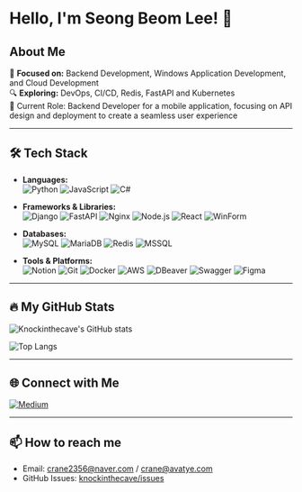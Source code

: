 # Hello, I'm Seong Beom Lee! 👋

## About Me

🎯 **Focused on:** Backend Development, Windows Application Development, and Cloud Development  
🔍 **Exploring:** DevOps, CI/CD, Redis, FastAPI and Kubernetes  
🚀 Current Role: Backend Developer for a mobile application, focusing on API design and deployment to create a seamless user experience

---

## 🛠️ Tech Stack

- **Languages:**  
  ![Python](https://img.shields.io/badge/-Python-3776AB?style=flat-square&logo=python&logoColor=white) 
  ![JavaScript](https://img.shields.io/badge/-JavaScript-F7DF1E?style=flat-square&logo=javascript&logoColor=black) 
  ![C#](https://img.shields.io/badge/-C%23-239120?style=flat-square&logo=c-sharp&logoColor=white)

- **Frameworks & Libraries:**  
  ![Django](https://img.shields.io/badge/-Django-092E20?style=flat-square&logo=django&logoColor=white) 
  ![FastAPI](https://img.shields.io/badge/-FastAPI-009688?style=flat-square&logo=fastapi&logoColor=white)
  ![Nginx](https://img.shields.io/badge/-Nginx-269539?style=flat-square&logo=nginx&logoColor=white)
  ![Node.js](https://img.shields.io/badge/-Node.js-339933?style=flat-square&logo=node.js&logoColor=white) 
  ![React](https://img.shields.io/badge/-React-61DAFB?style=flat-square&logo=react&logoColor=black) 
  ![WinForm](https://img.shields.io/badge/-WinForm-0078D6?style=flat-square&logo=microsoft&logoColor=white)

- **Databases:**  
  ![MySQL](https://img.shields.io/badge/-MySQL-4479A1?style=flat-square&logo=mysql&logoColor=white) 
  ![MariaDB](https://img.shields.io/badge/-MariaDB-003545?style=flat-square&logo=mariadb&logoColor=white)
  ![Redis](https://img.shields.io/badge/-Redis-DC382D?style=flat-square&logo=redis&logoColor=white)
  ![MSSQL](https://img.shields.io/badge/-MSSQL-CC2927?style=flat-square&logo=microsoft-sql-server&logoColor=white)

- **Tools & Platforms:**  
  ![Notion](https://img.shields.io/badge/-Notion-000000?style=flat-square&logo=notion&logoColor=white) 
  ![Git](https://img.shields.io/badge/-Git-F05032?style=flat-square&logo=git&logoColor=white) 
  ![Docker](https://img.shields.io/badge/-Docker-2496ED?style=flat-square&logo=docker&logoColor=white) 
  ![AWS](https://img.shields.io/badge/-AWS-FF9900?style=flat-square&logo=amazon-aws&logoColor=white)
  ![DBeaver](https://img.shields.io/badge/-DBeaver-372923?style=flat-square&logo=dbeaver&logoColor=white)
  ![Swagger](https://img.shields.io/badge/-Swagger-85EA2D?style=flat-square&logo=swagger&logoColor=black)
  ![Figma](https://img.shields.io/badge/-Figma-F24E1E?style=flat-square&logo=figma&logoColor=white)

---

## 🔥 My GitHub Stats

![Knockinthecave's GitHub stats](https://github-readme-stats.vercel.app/api?username=knockinthecave&show_icons=true&theme=radical)

![Top Langs](https://github-readme-stats.vercel.app/api/top-langs/?username=knockinthecave&layout=compact&theme=radical)

---

## 🌐 Connect with Me

[![Medium](https://img.shields.io/badge/-Medium-12100E?style=flat-square&logo=medium&logoColor=white)](https://medium.com/@crane2356)

---

## 📫 How to reach me

- Email: crane2356@naver.com / crane@avatye.com
- GitHub Issues: [knockinthecave/issues](https://github.com/knockinthecave/knockinthecave/issues)
